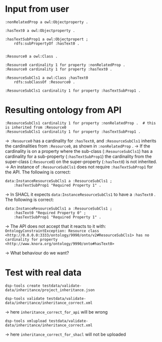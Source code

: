 # Input from user

```
:nonRelatedProp a owl:Objectproperty .

:hasText0 a owl:Objectproperty .

:hasTextSubProp1 a owl:Objectpropert ;
	rdfs:subPropertyOf :hasText0 .


:Resource0 a owl:Class .

:Resource0 cardinality 1 for property :nonRelatedProp .
:Resource0 cardinality 1 for property :hasText0 .

:ResourceSubCls1 a owl:Class ;hasText0
	rdfs:subClassOf :Resource0 .

:ResourceSubCls1 cardinality 1 for property :hasTextSubProp1 .
```


# Resulting ontology from API

```
:ResourceSubCls1 cardinality 1 for property :nonRelatedProp .  # this is inherited from :Resource0
:ResourceSubCls1 cardinality 1 for property :hasTextSubProp1 .
```

-> `:Resource0` has a cardinality for `:hasText0`, and `:ResourceSubCls1` inherits the cardinalities from `:Resource0`, as shown in `:nonRelatedProp` .
-> If the cardinality is on a property where the sub-class (`:ResourceSubCls1`) has a cardinality for a sub-property (`:hasTextSubProp1`) the cardinality from the super-class (`:Resource0`) on the super-property (`:hasText0`) is not inherited.
-> An instance of `:ResourceSubCls1` does not require `:hasTextSubProp1` for the API. The following is correct:

```
data:InstanceResourceSubCls1 a :ResourceSubCls1 ;
	:hasTextSubProp1 "Required Property 1" .
```

-> In SHACL it expects `data:InstanceResourceSubCls1` to have a `:hasText0` . The following is correct:

```
data:InstanceResourceSubCls1 a :ResourceSubCls1 ;
	:hasText0 "Required Property 0" ;
	:hasTextSubProp1 "Required Property 1" .
```

-> The API does not accept that it reacts to it with:
`OntologyConstraintException: Resource class <http://0.0.0.0:3333/ontology/9990/onto/v2#ResourceSubCls1> has no cardinality for property <http://www.knora.org/ontology/9990/onto#hasText0>`

-> What behaviour do we want?

# Test with real data

`dsp-tools create testdata/validate-data/inheritance/project_inheritance.json`

`dsp-tools validate testdata/validate-data/inheritance/inheritance_correct.xml`

-> here `inheritance_correct_for_api` will be wrong


`dsp-tools xmlupload testdata/validate-data/inheritance/inheritance_correct.xml`

-> here `inheritance_correct_for_shacl` will not be uploaded